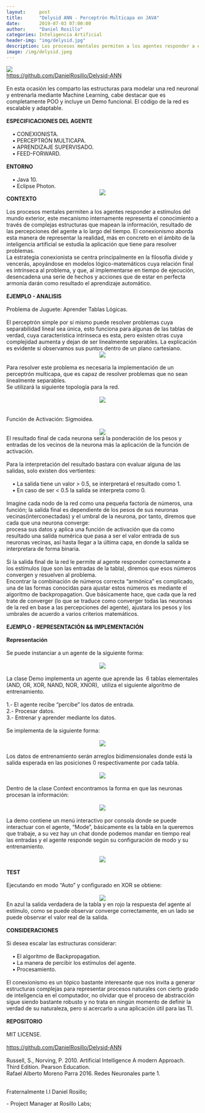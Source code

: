 ```yaml
---
layout:     post
title:      "Delysid ANN - Perceptrón Multicapa en JAVA"
date:       2019-07-03 07:00:00
author:     "Daniel Rosillo"
categories: Inteligencia Artificial 
header-img: "img/delysid.jpg"
description: Los procesos mentales permiten a los agentes responder a estímulos del mundo exterior, este mecanismo internamente representa el conocimiento a través de complejas estructuras que mapean la información, resultado de las percepciones del agente a lo largo del tiempo. El conexionismo aborda esta manera de representar la realidad, más en concreto en el ámbito de la inteligencia artificial se estudia la aplicación que tiene para resolver problemas.
image: /img/delysid.jpeg
---
```

<div style="text-align: justify;">
<a href="https://4.bp.blogspot.com/-JzFvWQhtIMc/W8sA9LyPSZI/AAAAAAAAAj8/Lcf1Q6WG2bE0MDJ7MRiZ4dc0al19CZCnwCLcBGAs/s1600/DELYSIDANN01.jpg" ><img  src="https://4.bp.blogspot.com/-JzFvWQhtIMc/W8sA9LyPSZI/AAAAAAAAAj8/Lcf1Q6WG2bE0MDJ7MRiZ4dc0al19CZCnwCLcBGAs/s640/DELYSIDANN01.jpg" class="img-responsive" /></a></div>
<a href="https://github.com/DanielRosillo/Delysid-ANN" target="_blank">https://github.com/DanielRosillo/Delysid-ANN</a><br />
<br />
En esta ocasión les comparto las estructuras para modelar una red neuronal y entrenarla mediante Machine Learning, cabe destacar que es completamente POO y incluye un Demo funcional. El código de la red es escalable y adaptable.<br />
<br />
<b>ESPECIFICACIONES DEL AGENTE</b><br />
<br />
&nbsp;&nbsp;&nbsp; &#8226; CONEXIONISTA.<br />
&nbsp;&nbsp;&nbsp; &#8226; PERCEPTRÓN MULTICAPA.<br />
&nbsp;&nbsp;&nbsp; &#8226; APRENDIZAJE SUPERVISADO.<br />
&nbsp;&nbsp;&nbsp; &#8226; FEED-FORWARD.<br />
<br />
<b>ENTORNO</b><br />
<br />
&nbsp;&nbsp;&nbsp; &#8226; Java 10.<br />
&nbsp;&nbsp;&nbsp; &#8226; Eclipse Photon.<br />
<div class="separator" style="clear: both; text-align: center;">
<a href="https://2.bp.blogspot.com/-_cCRPk4QL1k/W8sCpKnairI/AAAAAAAAAkI/S1l_if5p4RACmKqfYi7xqevCeMhuHWV9QCLcBGAs/s1600/DELYSIDANN02.jpg" ><img  src="https://2.bp.blogspot.com/-_cCRPk4QL1k/W8sCpKnairI/AAAAAAAAAkI/S1l_if5p4RACmKqfYi7xqevCeMhuHWV9QCLcBGAs/s200/DELYSIDANN02.jpg" class="img-responsive"/></a></div>
<b>CONTEXTO</b><br />
<br />
Los procesos mentales permiten a los agentes responder a estímulos del mundo exterior, este mecanismo internamente representa el conocimiento a través de complejas estructuras que mapean la información, resultado de las percepciones del agente a lo largo del tiempo. El conexionismo aborda esta manera de representar la realidad, más en concreto en el ámbito de la inteligencia artificial se estudia la aplicación que tiene para resolver problemas.<br />
La estrategia conexionista se centra principalmente en la filosofía divide y vencerás, apoyándose en modelos lógico-matemáticos cuya relación final es intrínseca al problema, y que, al implementarse en tiempo de ejecución, desencadena una serie de hechos y acciones que de estar en perfecta armonía darán como resultado el aprendizaje automático.<br />
<a name='more'></a><br />
<b>EJEMPLO - ANALISIS</b><br />

<br>
Problema de Juguete: Aprender Tablas Lógicas. 
<br />

<br />
El perceptrón simple por sí mismo puede resolver problemas cuya separabilidad lineal sea única, esto funciona para algunas de las tablas de verdad, cuya característica intrínseca es esta, pero existen otras cuya complejidad aumenta y dejan de ser linealmente separables. La explicación es evidente si observamos sus puntos dentro de un plano cartesiano.<br />

<div class="separator" style="clear: both; text-align: center;">
<a href="https://3.bp.blogspot.com/-ydHs7bn4JCY/W8sC3kosl7I/AAAAAAAAAkM/72dlEyi4_0sWqlUK8ei42gOiAAxR4dkaQCLcBGAs/s1600/DELYSIDANN03.jpg" ><img src="https://3.bp.blogspot.com/-ydHs7bn4JCY/W8sC3kosl7I/AAAAAAAAAkM/72dlEyi4_0sWqlUK8ei42gOiAAxR4dkaQCLcBGAs/s320/DELYSIDANN03.jpg" class="img-responsive" /></a></div>
<br />
Para resolver este problema es necesaria la implementación de un perceptrón multicapa, que es capaz de resolver problemas que no sean linealmente separables. <br />
Se utilizará la siguiente topología para la red.<br />
<br />
<div class="separator" style="clear: both; text-align: center;">
<a href="https://3.bp.blogspot.com/-uQzTeGe_ljs/W8sDU7NXA9I/AAAAAAAAAkY/lvL5YQ5C5ZckGDmDtBrUwynqKeUbuI4YQCLcBGAs/s1600/DELYSIDANN04.jpg" ><img src="https://3.bp.blogspot.com/-uQzTeGe_ljs/W8sDU7NXA9I/AAAAAAAAAkY/lvL5YQ5C5ZckGDmDtBrUwynqKeUbuI4YQCLcBGAs/s640/DELYSIDANN04.jpg" class="img-responsive"/></a></div>
<br />
<br />
Función de Activación: Sigmoidea.<br />
<br />
<div class="separator" style="clear: both; text-align: center;">
<a href="https://1.bp.blogspot.com/-UxEF2rZNQvc/W8sDcFx_n5I/AAAAAAAAAkc/MR6sQlL86p0nu0ONWsRDov1MpeEeuNilwCLcBGAs/s1600/DELYSIDANN05.jpg" ><img src="https://1.bp.blogspot.com/-UxEF2rZNQvc/W8sDcFx_n5I/AAAAAAAAAkc/MR6sQlL86p0nu0ONWsRDov1MpeEeuNilwCLcBGAs/s1600/DELYSIDANN05.jpg" class="img-responsive" /></a></div>
El resultado final de cada neurona será la ponderación de los pesos y entradas de los vecinos de la neurona más la aplicación de la función de activación.<br />
<br />
Para la interpretación del resultado bastara con evaluar alguna de las salidas, solo existen dos vertientes:<br />
<br />
&nbsp;&nbsp;&nbsp; &#8226; La salida tiene un valor &gt; 0.5, se interpretará el resultado como 1.<br />
&nbsp;&nbsp;&nbsp; &#8226; En caso de ser &lt; 0.5 la salida se interpreta como 0.<br />
<br />
Imagine cada nodo de la red como una pequeña factoría de números, una función; la salida final es dependiente de los pesos de sus neuronas vecinas(interconectadas) y el umbral de la neurona, por tanto, diremos que cada que una neurona converge: <br />procesa sus datos y aplica una función de activación que da como resultado una salida numérica que pasa a ser el valor entrada de sus neuronas vecinas, así hasta llegar a la última capa, en donde la salida se interpretara de forma binaria.<br /><br />Si la salida final de la red le permite al agente responder correctamente a los estímulos (que son las entradas de la tabla), diremos que esos números convergen y resuelven al problema.<br />Encontrar la combinación de números correcta &#8220;armónica&#8221; es complicado, una de las formas conocidas para ajustar estos números es mediante el algoritmo de backpropagation. Que básicamente hace, que cada que la red trate de converger (lo que se traduce como converger todas las neuronas de la red en base a las percepciones del agente), ajustara los pesos y los umbrales de acuerdo a varios criterios matemáticos.<br /><br /><b>EJEMPLO - REPRESENTACIÓN &amp;&amp; IMPLEMENTACIÓN</b><br /><br /><b>Representación</b><br /><br />Se puede instanciar a un agente de la siguiente forma:<br />
<br />
<div class="separator" style="clear: both; text-align: center;">
<a href="https://2.bp.blogspot.com/-aqR0Qfh5vTQ/W8sEoSy49UI/AAAAAAAAAks/BtCm8rBiRT0z8InTshcvccJu-n9WL-15wCLcBGAs/s1600/DELYSIDANN06.jpg"><img  src="https://2.bp.blogspot.com/-aqR0Qfh5vTQ/W8sEoSy49UI/AAAAAAAAAks/BtCm8rBiRT0z8InTshcvccJu-n9WL-15wCLcBGAs/s1600/DELYSIDANN06.jpg" class="img-responsive" /></a></div>
<br />
La clase Demo implementa un agente que aprende las&nbsp; 6 tablas elementales (AND, OR, XOR, NAND, NOR, XNOR),&nbsp; utiliza el siguiente algoritmo de entrenamiento.<br />
<br />
1.- El agente recibe &#8220;percibe&#8221; los datos de entrada.<br />
2.- Procesar datos.<br />
3.- Entrenar y aprender mediante los datos.<br />
<br />
Se implementa de la siguiente forma:<br />
<br />
<div class="separator" style="clear: both; text-align: center;">
<a href="https://4.bp.blogspot.com/-chX0Hbt1fSs/W8sE0aNduBI/AAAAAAAAAkw/KolPLwpfGJomcIYQjoowxUxGg4QuyRzEACLcBGAs/s1600/DELYSIDANN07.jpg"><img src="https://4.bp.blogspot.com/-chX0Hbt1fSs/W8sE0aNduBI/AAAAAAAAAkw/KolPLwpfGJomcIYQjoowxUxGg4QuyRzEACLcBGAs/s1600/DELYSIDANN07.jpg" class="img-responsive"/></a></div>
<br />
Los datos de entrenamiento serán arreglos bidimensionales donde está la salida esperada en las posiciones 0 respectivamente por cada tabla.<br />
<br />
<div class="separator" style="clear: both; text-align: center;">
<a href="https://2.bp.blogspot.com/-8PcHmXkmXmI/W8sE82ZjdgI/AAAAAAAAAk4/H-iF1ozkjBApb9lxmyFg8b1cKSQoB9FNACLcBGAs/s1600/DELYSIDANN08.jpg" ><img  src="https://2.bp.blogspot.com/-8PcHmXkmXmI/W8sE82ZjdgI/AAAAAAAAAk4/H-iF1ozkjBApb9lxmyFg8b1cKSQoB9FNACLcBGAs/s640/DELYSIDANN08.jpg" class="img-responsive" /></a></div>
<br />
Dentro de la clase Context encontramos la forma en que las neuronas procesan la información:<br />
<br />
<div class="separator" style="clear: both; text-align: center;">
<a href="https://1.bp.blogspot.com/-8dEM5p4vsGo/W8sFp_RGmgI/AAAAAAAAAlE/z6HFjJSvaXgkzQtzTL6DSVhXFeMxWlAAQCLcBGAs/s1600/DELYSIDANN09.jpg" ><img src="https://1.bp.blogspot.com/-8dEM5p4vsGo/W8sFp_RGmgI/AAAAAAAAAlE/z6HFjJSvaXgkzQtzTL6DSVhXFeMxWlAAQCLcBGAs/s640/DELYSIDANN09.jpg" class="img-responsive"/></a></div>
<br />
La demo contiene un menú interactivo por consola donde se puede interactuar con el agente, &#8220;Mode&#8221;, básicamente es la tabla en la queremos que trabaje, a su vez hay un chat donde podemos mandar en tiempo real las entradas y el agente responde según su configuración de modo y su entrenamiento.<br />
<br />
<div class="separator" style="clear: both; text-align: center;">
<a href="https://4.bp.blogspot.com/-yme70amRKxQ/W8sNRTcnucI/AAAAAAAAAlQ/BD3r7-xFQnUSfknQXtFKq9qEdLHEpqr2gCLcBGAs/s1600/DELYSIDANN10.jpg" ><img src="https://4.bp.blogspot.com/-yme70amRKxQ/W8sNRTcnucI/AAAAAAAAAlQ/BD3r7-xFQnUSfknQXtFKq9qEdLHEpqr2gCLcBGAs/s1600/DELYSIDANN10.jpg" class="img-responsive"/></a></div>
<br />
<b>TEST</b><br />
<br />
Ejecutando en modo &#8220;Auto&#8221; y configurado en XOR se obtiene:<br />
<br />
<div class="separator" style="clear: both; text-align: center;">
<a href="https://1.bp.blogspot.com/-HsZTwmShmO8/W8sNaQgJNDI/AAAAAAAAAlU/yFPgS4N3lScfcHoK87L78IF2JK0ggPEEQCLcBGAs/s1600/DELYSIDANN11.jpg" ><img  src="https://1.bp.blogspot.com/-HsZTwmShmO8/W8sNaQgJNDI/AAAAAAAAAlU/yFPgS4N3lScfcHoK87L78IF2JK0ggPEEQCLcBGAs/s1600/DELYSIDANN11.jpg" class="img-responsive"/></a></div>
En azul la salida verdadera de la tabla y en rojo la respuesta del agente al estímulo, como se puede observar converge correctamente, en un lado se puede observar el valor real de la salida.<br />
<br />
<b>CONSIDERACIONES</b><br />
<br />
Si desea escalar las estructuras considerar:<br />
<br />
&nbsp;&nbsp;&nbsp; &#8226; El algoritmo de Backpropagation.<br />
&nbsp;&nbsp;&nbsp; &#8226; La manera de percibir los estímulos del agente.<br />
&nbsp;&nbsp;&nbsp; &#8226; Procesamiento.<br />
<br />
El conexionismo es un tópico bastante interesante que nos invita a generar estructuras complejas para representar procesos naturales con cierto grado de inteligencia en el computador, no olvidar que el proceso de abstracción sigue siendo bastante robusto y no trata en ningún momento de definir la verdad de su naturaleza, pero si acercarlo a una aplicación útil para las TI.<br />
<br />
<b>REPOSITORIO</b><br />
<br />
MIT LICENSE.<br />
<br />
<a href="https://github.com/DanielRosillo/Delysid-ANN" target="_blank">https://github.com/DanielRosillo/Delysid-ANN</a><br />
<br />
Russell, S., Norving, P. 2010. Artificial Intelligence A modern Approach. Third Edition. Pearson Education.<br />
Rafael Alberto Moreno Parra 2016. Redes Neuronales parte 1.<br />
<br />
<p>Fraternalmente I.I Daniel Rosillo;</p>
- Project Manager at Rosillo Labs;
<div style='clear: both;'></div>
